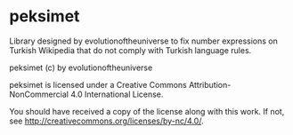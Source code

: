 # peksimet
Library designed by evolutionoftheuniverse to fix number expressions on Turkish Wikipedia that do not comply with Turkish language rules.

peksimet (c) by evolutionoftheuniverse

peksimet is licensed under a
Creative Commons Attribution-NonCommercial 4.0 International License.

You should have received a copy of the license along with this
work. If not, see <http://creativecommons.org/licenses/by-nc/4.0/>.
